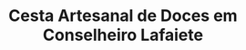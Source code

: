 ---
title: "Cesta Artesanal de Doces em Conselheiro Lafaiete"
description: "Delicie-se com uma cesta artesanal de doces em Conselheiro Lafaiete. Cestas feitas à mão com os melhores doces caseiros, para presentear ou saborear com os amigos e familiares."
layout: "home.html"
permalink: "/cesta-artesanal-de-doces-em-conselheiro-lafaiete/"
---